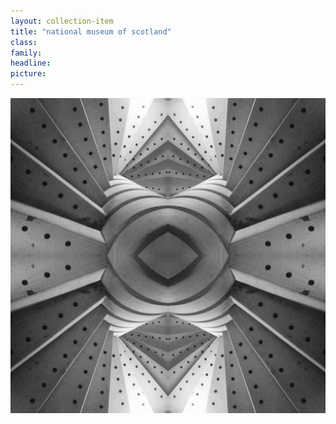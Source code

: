 ```yaml
---
layout: collection-item
title: "national museum of scotland"
class:	
family:
headline:
picture:
---
```


[![national museum of scotland](/assets/img/photos/national-museum-of-scotland-1200x1200.jpg)](/assets/img/photos/national-museum-of-scotland-1200x1200.jpg)